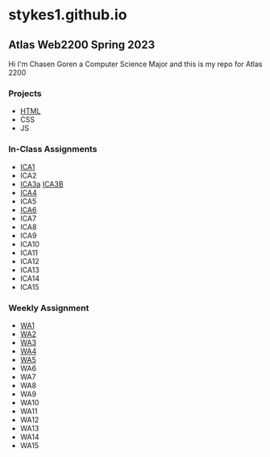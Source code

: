 # stykes1.github.io

## Atlas Web2200 Spring 2023
 Hi I'm Chasen Goren a Computer Science Major and this is my repo for Atlas 2200

### Projects

 - [HTML](/html-midterm/)
 - CSS
 - JS

### In-Class Assignments

 - [ICA1](https://github.com/Stykes1/stykes1.github.io/blob/main/ica/ChasenGorenICA1--HowtoSearch.pdf)
 - ICA2
 - [ICA3a](/ica/ica3a/) [ICA3B](/ica/ica3-part2/ica3b.html)
 - [ICA4](/ica/ica4.html)
 - ICA5
 - [ICA6](/ica/ica6/ica6.html)
 - ICA7
 - ICA8
 - ICA9
 - ICA10
 - ICA11
 - ICA12
 - ICA13
 - ICA14
 - ICA15

### Weekly Assignment

 - [WA1](https://stykes1.github.io/wa/wa1.html)
 - [WA2](/wa/wa2.html)
 - [WA3](/wa/wa3.html)
 - [WA4](/wa/wa4/wa4.html)
 - [WA5](https://stykes.me)
 - WA6
 - WA7
 - WA8
 - WA9
 - WA10
 - WA11
 - WA12
 - WA13
 - WA14
 - WA15

